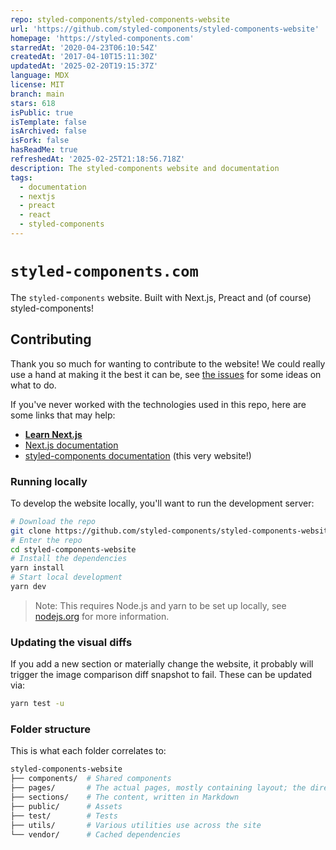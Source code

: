 ```yaml
---
repo: styled-components/styled-components-website
url: 'https://github.com/styled-components/styled-components-website'
homepage: 'https://styled-components.com'
starredAt: '2020-04-23T06:10:54Z'
createdAt: '2017-04-10T15:11:30Z'
updatedAt: '2025-02-20T19:15:37Z'
language: MDX
license: MIT
branch: main
stars: 618
isPublic: true
isTemplate: false
isArchived: false
isFork: false
hasReadMe: true
refreshedAt: '2025-02-25T21:18:56.718Z'
description: The styled-components website and documentation
tags:
  - documentation
  - nextjs
  - preact
  - react
  - styled-components
---
```


# `styled-components.com`

The `styled-components` website. Built with Next.js, Preact and (of course) styled-components!

## Contributing

Thank you so much for wanting to contribute to the website! We could really use a hand at making it the best it can be, see [the issues](https://github.com/styled-components/styled-components-website/issues) for some ideas on what to do.

If you've never worked with the technologies used in this repo, here are some links that may help:

- [**Learn Next.js**](https://nextjs.org/learn)
- [Next.js documentation](https://github.com/vercel/next.js)
- [styled-components documentation](https://styled-components.com) (this very website!)

### Running locally

To develop the website locally, you'll want to run the development server:

```sh
# Download the repo
git clone https://github.com/styled-components/styled-components-website
# Enter the repo
cd styled-components-website
# Install the dependencies
yarn install
# Start local development
yarn dev
```

> Note: This requires Node.js and yarn to be set up locally, see [nodejs.org](https://nodejs.org) for more information.

### Updating the visual diffs

If you add a new section or materially change the website, it probably will trigger the image comparison diff snapshot to fail. These can be updated via:

```sh
yarn test -u
```

### Folder structure

This is what each folder correlates to:

```sh
styled-components-website
├── components/  # Shared components
├── pages/       # The actual pages, mostly containing layout; the directory directly correlates to the URL. (e.g. pages/docs/basics.js === styled-components.com/docs/basics)
├── sections/    # The content, written in Markdown
├── public/      # Assets
├── test/        # Tests
├── utils/       # Various utilities use across the site
└── vendor/      # Cached dependencies
```

